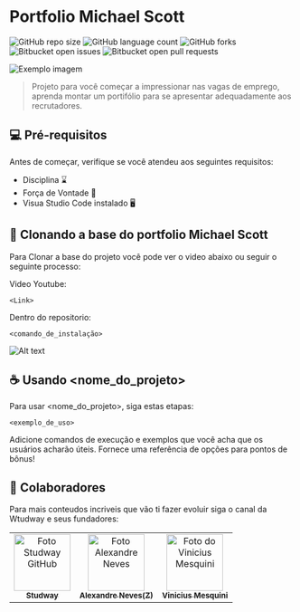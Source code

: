 # Portfolio Michael Scott

![GitHub repo size](https://img.shields.io/github/repo-size/iuricode/README-template?style=for-the-badge)
![GitHub language count](https://img.shields.io/github/languages/count/iuricode/README-template?style=for-the-badge)
![GitHub forks](https://img.shields.io/github/forks/iuricode/README-template?style=for-the-badge)
![Bitbucket open issues](https://img.shields.io/bitbucket/issues/iuricode/README-template?style=for-the-badge)
![Bitbucket open pull requests](https://img.shields.io/bitbucket/pr-raw/iuricode/README-template?style=for-the-badge)

<img src="Imagens/capa.png" alt="Exemplo imagem">

> Projeto para você começar a impressionar nas vagas de emprego, aprenda montar um portifólio para se apresentar adequadamente aos recrutadores.

## 💻 Pré-requisitos

Antes de começar, verifique se você atendeu aos seguintes requisitos:

* Disciplina ⌛
* Força de  Vontade 💪
* Visua Studio Code instalado 🖥️

## 🚀 Clonando a base do portfolio Michael Scott

Para Clonar a base do projeto você pode ver o video abaixo ou seguir o seguinte processo:

Video Youtube:
```
<Link>
```

Dentro do repositorio:
```
<comando_de_instalação>
```
![Alt text](image.png)

## ☕ Usando <nome_do_projeto>

Para usar <nome_do_projeto>, siga estas etapas:

```
<exemplo_de_uso>
```

Adicione comandos de execução e exemplos que você acha que os usuários acharão úteis. Fornece uma referência de opções para pontos de bônus!

## 🤝 Colaboradores

Para mais conteudos incriveis que vão ti fazer evoluir siga o canal da Wtudway e seus fundadores:

<table>
  <tr>
    <td align="center">
      <a href="https://www.youtube.com/@stud-way">
        <img src="https://avatars.githubusercontent.com/u/133897652?s=400&u=69fdd02a3416c0f9073e2b51c6f6ddaff03284c1&v=4" width="100px;" alt="Foto Studway GitHub"/><br>
        <sub>
          <b>Studway</b>
        </sub>
      </a>
    </td>
    <td align="center">
      <a href="https://www.youtube.com/@Ale-Neves">
        <img src="https://yt3.googleusercontent.com/y3TJ6ZS7_2zwrEtebi0MiO-EAr4DYtti8W0prNZ0D7-ltTxKoXb2J-3thEGaJU27V7RIvVnuJg=s176-c-k-c0x00ffffff-no-rj" width="100px;" alt="Foto Alexandre Neves"/><br>
        <sub>
          <b>Alexandre Neves(Z)</b>
        </sub>
      </a>
    </td>
    <td align="center">
      <a href="https://www.youtube.com/@ViniciusMesquini">
        <img src="https://avatars.githubusercontent.com/u/38045128?v=4" width="100px;" alt="Foto do Vinicius Mesquini"/><br>
        <sub>
          <b>Vinicius Mesquini</b>
        </sub>
      </a>
    </td>
  </tr>
</table>